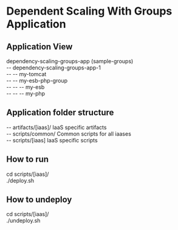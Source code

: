Dependent Scaling With Groups Application
=========================================

Application View
----------------
dependency-scaling-groups-app (sample-groups)               <br />
-- dependency-scaling-groups-app-1                          <br />
-- -- my-tomcat                                             <br />
-- -- my-esb-php-group                                      <br />
-- -- -- my-esb                                             <br />
-- -- -- my-php                                             <br />

Application folder structure
----------------------------
-- artifacts/[iaas]/ IaaS specific artifacts                <br />
-- scripts/common/ Common scripts for all iaases            <br />
-- scripts/[iaas] IaaS specific scripts                     <br />

How to run
----------
cd scripts/[iaas]/          <br />
./deploy.sh                 <br />

How to undeploy
---------------
cd scripts/[iaas]/          <br />
./undeploy.sh               <br />